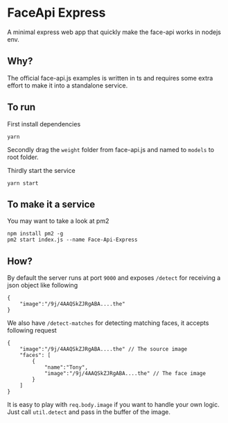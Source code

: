 # FaceApi Express

A minimal express web app that quickly make the face-api works in nodejs env.

## Why?

The official face-api.js examples is written in ts and requires some extra effort to make it into a standalone service.

## To run

First install dependencies
```
yarn
```

Secondly drag the `weight` folder from face-api.js and named to `models` to root folder.

Thirdly start the service
```
yarn start
```

## To make it a service

You may want to take a look at pm2

```
npm install pm2 -g
pm2 start index.js --name Face-Api-Express
```

## How?

By default the server runs at port `9000` and exposes `/detect` for receiving a json object like following

```
{
    "image":"/9j/4AAQSkZJRgABA....the"
}
```

We also have `/detect-matches` for detecting matching faces, it accepts following request 

```
{
    "image":"/9j/4AAQSkZJRgABA....the" // The source image
    "faces": [
        {
            "name":"Tony",
            "image":"/9j/4AAQSkZJRgABA....the" // The face image
        }
    ]
}
```

It is easy to play with `req.body.image` if you want to handle your own logic. Just call `util.detect` and pass in the buffer of the image.
